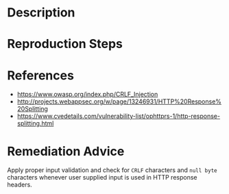 # Description


# Reproduction Steps


# References

- https://www.owasp.org/index.php/CRLF_Injection
- http://projects.webappsec.org/w/page/13246931/HTTP%20Response%20Splitting
- https://www.cvedetails.com/vulnerability-list/ophttprs-1/http-response-splitting.html


# Remediation Advice

Apply proper input validation and check for `CRLF` characters and `null byte` characters whenever user supplied input is used in HTTP response headers.